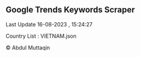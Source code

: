 

## Google Trends Keywords Scraper 
 
Last Update 16-08-2023 , 15:24:27

Country List :
VIETNAM.json



© Abdul Muttaqin 
